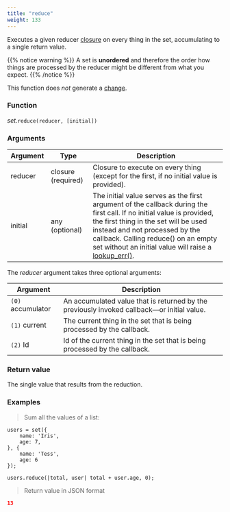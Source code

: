 ```yaml
---
title: "reduce"
weight: 133
---
```


Executes a given reducer [closure](../../closure) on every thing in the set, accumulating to a single return value.

{{% notice warning %}}
A set is **unordered** and therefore the order how things are processed by the reducer might be different from what you expect.
{{% /notice %}}

This function does *not* generate a [change](../../../overview/changes).

### Function

*set*.`reduce(reducer, [initial])`

### Arguments

Argument | Type | Description
-------- | ---- | -----------
reducer | closure (required) | Closure to execute on every thing (except for the first, if no initial value is provided).
initial | any (optional) | The initial value serves as the first argument of the callback during the first call. If no initial value is provided, the first thing in the set will be used instead and not processed by the callback. Calling reduce() on an empty set without an initial value will raise a [lookup_err()](../../../errors/lookup_err).

The *reducer* argument takes three optional arguments:

Argument | Description
-------- | -----------
`(0)` accumulator | An accumulated value that is returned by the previously invoked callback—or initial value.
`(1)` current | The current thing in the set that is being processed by the callback.
`(2)` Id | Id of the current thing in the set that is being processed by the callback.

### Return value

The single value that results from the reduction.

### Examples

> Sum all the values of a list:

```thingsdb,json_response
users = set({
    name: 'Iris',
    age: 7,
}, {
    name: 'Tess',
    age: 6
});

users.reduce(|total, user| total + user.age, 0);
```

> Return value in JSON format

```json
13
```
